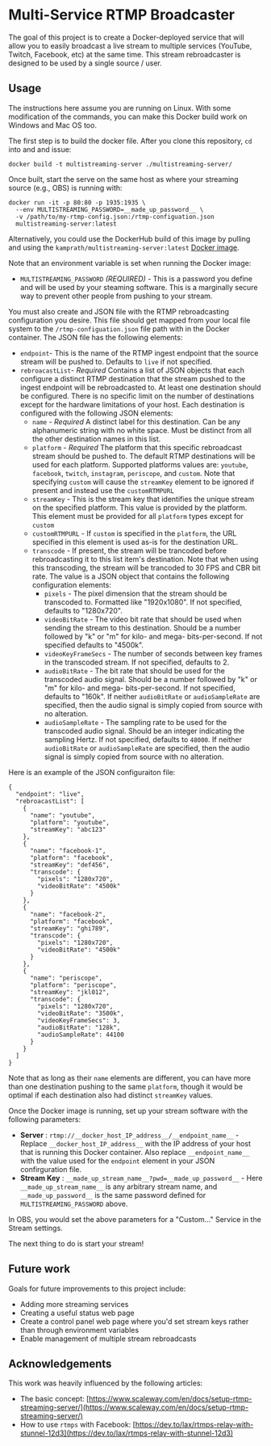 # Multi-Service RTMP Broadcaster

The goal of this project is to create a Docker-deployed service that will allow you to easily broadcast a live stream to multiple services (YouTube, Twitch, Facebook, etc) at the same time. This stream rebroadcaster is designed to be used by a single source / user.

## Usage
The instructions here assume you are running on Linux. With some modification of the commands, you can make this Docker build work on Windows and Mac OS too.

The first step is to build the docker file. After you clone this repository, `cd` into and and issue:

```
docker build -t multistreaming-server ./multistreaming-server/
```

Once built, start the serve on the same host as where your streaming source (e.g., OBS) is running with:

```
docker run -it -p 80:80 -p 1935:1935 \
  --env MULTISTREAMING_PASSWORD=__made_up_password__ \
  -v /path/to/my-rtmp-config.json:/rtmp-configuation.json
  multistreaming-server:latest
```

Alternatively, you could use the DockerHub build of this image by pulling and using the `kamprath/multistreaming-server:latest` [Docker image](https://hub.docker.com/repository/docker/kamprath/multistreaming-server).

Note that an environment variable is set when running the Docker image:

* `MULTISTREAMING_PASSWORD` _(REQUIRED)_ - This is a password you define and will be used by your steaming software. This is a marginally secure way to prevent other people from pushing to your stream.

You must also create and JSON file with the RTMP rebroadcasting configuration you desire. This file should get mapped from your local file system to the `/rtmp-configuation.json` file path with in the Docker container. The JSON file has the following elements:

* `endpoint`- This is the name of the RTMP ingest endpoint that the source stream will be pushed to. Defaults to `live` if not specified.
* `rebroacastList`- _Required_ Contains a list of JSON objects that each configure a distinct RTMP destination that the stream pushed to the ingest endpoint will be rebroadcasted to. At least one destination should be configured. There is no specific limit on the number of destinations except for the hardware limitations of your host. Each destination is configured with the following JSON elements:
  * `name` - _Required_ A distinct label for this destination. Can be any alphanumeric string with no white space. Must be distinct from all the other destination names in this list.
  * `platform` - _Required_ The platform that this specific rebroadcast stream should be pushed to. The default RTMP destinations will be used for each platform. Supported platforms values are: `youtube`, `facebook`, `twitch`, `instagram`, `periscope`, and `custom`. Note that specifying `custom` will cause the `streamKey` element to be ignored if present and instead use the `customRTMPURL`
  * `streamKey` - This is the stream key that identifies the unique stream on the specified platform. This value is provided by the platform. This element must be provided for all `platform` types except for `custom`
  * `customRTMPURL` - If `custom` is specified in the `platform`, the URL specified in this element is used as-is for the destination URL.
  * `transcode` - If present, the stream will be trancoded before rebroadcasting it to this list item's destination. Note that when using this transcoding, the stream will be trancoded to 30 FPS and CBR bit rate. The value is a JSON object that contains the following configuration elements:
    * `pixels` - The pixel dimension that the stream should be transcoded to. Formatted like "1920x1080". If not specified, defaults to "1280x720".
    * `videoBitRate` - The video bit rate that should be used when sending the stream to this destination. Should be a number followed by "k" or "m" for kilo- and mega- bits-per-second. If not specified defaults to "4500k".
    * `videoKeyFrameSecs` - The number of seconds between key frames in the transcoded stream. If not specified, defaults to 2.
    * `audioBitRate` - The bit rate that should be used for the transcoded audio signal. Should be a number followed by "k" or "m" for kilo- and mega- bits-per-second. If not specified, defaults to "160k". If neither `audioBitRate` or `audioSampleRate` are specified, then the audio signal is simply copied from source with no alteration.
    * `audioSampleRate` - The sampling rate to be used for the transcoded audio signal. Should be an integer indicating the sampling Hertz. If not specified, defaults to `48000`. If neither `audioBitRate` or `audioSampleRate` are specified, then the audio signal is simply copied from source with no alteration.

Here is an example of the JSON configuraiton file:
```
{
  "endpoint": "live",
  "rebroacastList": [
    {
      "name": "youtube",
      "platform": "youtube",
      "streamKey": "abc123"
    },
    {
      "name": "facebook-1",
      "platform": "facebook",
      "streamKey": "def456",
      "transcode": {
        "pixels": "1280x720",
        "videoBitRate": "4500k"
      }
    },
    {
      "name": "facebook-2",
      "platform": "facebook",
      "streamKey": "ghi789",
      "transcode": {
        "pixels": "1280x720",
        "videoBitRate": "4500k"
      }
    },
    {
      "name": "periscope",
      "platform": "periscope",
      "streamKey": "jkl012",
      "transcode": {
        "pixels": "1280x720",
        "videoBitRate": "3500k",
        "videoKeyFrameSecs": 3,
        "audioBitRate": "128k",
        "audioSampleRate": 44100
      }
    }
  ]
}
```
Note that as long as their `name` elements are different, you can have more than one destination pushing to the same `platform`, though it would be optimal if each destination also had distinct `streamKey` values.

Once the Docker image is running, set up your stream software with the following parameters:

* **Server** : `rtmp://__docker_host_IP_address__/__endpoint_name__` - Replace `__docker_host_IP_address__` with the IP address of your host that is running this Docker container. Also replace `__endpoint_name__` with the value used for the `endpoint` element in your JSON confirguration file. 
* **Stream Key** : `__made_up_stream_name__?pwd=__made_up_password__` - Here `__made_up_stream_name__` is any arbitrary stream name, and `__made_up_password__` is the same password defined for `MULTISTREAMING_PASSWORD` above.

In OBS, you would set the above parameters for a "Custom..." Service in the Stream settings.

The next thing to do is start your stream!

## Future work

Goals for future improvements to this project include:

* Adding more streaming services
* Creating a useful status web page
* Create a control panel web page where you'd set stream keys rather than through environment variables
* Enable management of multiple stream rebroadcasts

## Acknowledgements

This work was heavily influenced by the following articles:

* The basic concept: [https://www.scaleway.com/en/docs/setup-rtmp-streaming-server/](https://www.scaleway.com/en/docs/setup-rtmp-streaming-server/)
* How to use `rtmps` with Facebook: [https://dev.to/lax/rtmps-relay-with-stunnel-12d3](https://dev.to/lax/rtmps-relay-with-stunnel-12d3)
